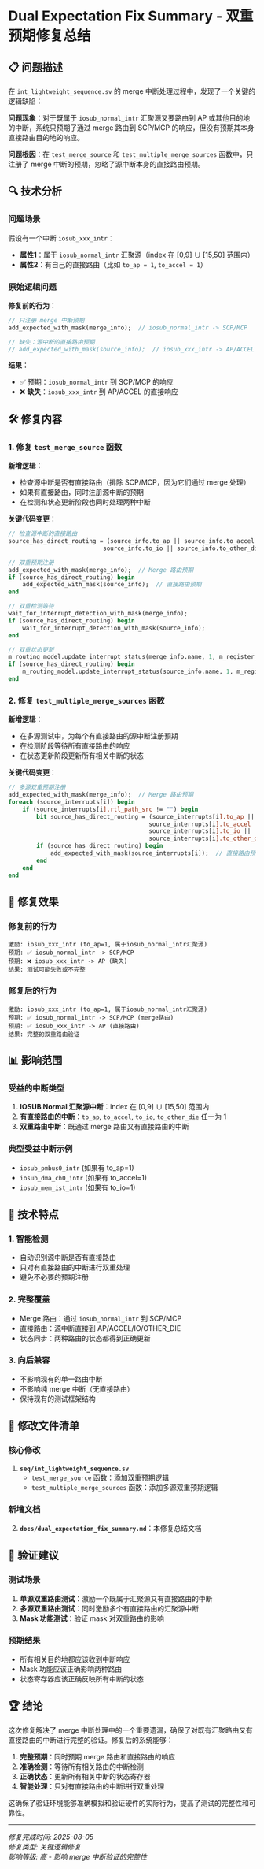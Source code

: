 # Dual Expectation Fix Summary - 双重预期修复总结

## 📋 问题描述

在 `int_lightweight_sequence.sv` 的 merge 中断处理过程中，发现了一个关键的逻辑缺陷：

**问题现象**：对于既属于 `iosub_normal_intr` 汇聚源又要路由到 AP 或其他目的地的中断，系统只预期了通过 merge 路由到 SCP/MCP 的响应，但没有预期其本身直接路由目的地的响应。

**问题根因**：在 `test_merge_source` 和 `test_multiple_merge_sources` 函数中，只注册了 merge 中断的预期，忽略了源中断本身的直接路由预期。

## 🔍 技术分析

### 问题场景

假设有一个中断 `iosub_xxx_intr`：
- **属性1**：属于 `iosub_normal_intr` 汇聚源（index 在 [0,9] ∪ [15,50] 范围内）
- **属性2**：有自己的直接路由（比如 `to_ap = 1`, `to_accel = 1`）

### 原始逻辑问题

**修复前的行为**：
```systemverilog
// 只注册 merge 中断预期
add_expected_with_mask(merge_info);  // iosub_normal_intr -> SCP/MCP

// 缺失：源中断的直接路由预期
// add_expected_with_mask(source_info);  // iosub_xxx_intr -> AP/ACCEL
```

**结果**：
- ✅ 预期：`iosub_normal_intr` 到 SCP/MCP 的响应
- ❌ **缺失**：`iosub_xxx_intr` 到 AP/ACCEL 的直接响应

## 🛠️ 修复内容

### 1. 修复 `test_merge_source` 函数

**新增逻辑**：
- 检查源中断是否有直接路由（排除 SCP/MCP，因为它们通过 merge 处理）
- 如果有直接路由，同时注册源中断的预期
- 在检测和状态更新阶段也同时处理两种中断

**关键代码变更**：
```systemverilog
// 检查源中断的直接路由
source_has_direct_routing = (source_info.to_ap || source_info.to_accel || 
                           source_info.to_io || source_info.to_other_die);

// 双重预期注册
add_expected_with_mask(merge_info);  // Merge 路由预期
if (source_has_direct_routing) begin
    add_expected_with_mask(source_info);  // 直接路由预期
end

// 双重检测等待
wait_for_interrupt_detection_with_mask(merge_info);
if (source_has_direct_routing) begin
    wait_for_interrupt_detection_with_mask(source_info);
end

// 双重状态更新
m_routing_model.update_interrupt_status(merge_info.name, 1, m_register_model);
if (source_has_direct_routing) begin
    m_routing_model.update_interrupt_status(source_info.name, 1, m_register_model);
end
```

### 2. 修复 `test_multiple_merge_sources` 函数

**新增逻辑**：
- 在多源测试中，为每个有直接路由的源中断注册预期
- 在检测阶段等待所有直接路由的响应
- 在状态更新阶段更新所有相关中断的状态

**关键代码变更**：
```systemverilog
// 多源双重预期注册
add_expected_with_mask(merge_info);  // Merge 路由预期
foreach (source_interrupts[i]) begin
    if (source_interrupts[i].rtl_path_src != "") begin
        bit source_has_direct_routing = (source_interrupts[i].to_ap || 
                                        source_interrupts[i].to_accel || 
                                        source_interrupts[i].to_io || 
                                        source_interrupts[i].to_other_die);
        if (source_has_direct_routing) begin
            add_expected_with_mask(source_interrupts[i]);  // 直接路由预期
        end
    end
end
```

## 🎯 修复效果

### 修复前的行为
```
激励: iosub_xxx_intr (to_ap=1, 属于iosub_normal_intr汇聚源)
预期: ✅ iosub_normal_intr -> SCP/MCP
预期: ❌ iosub_xxx_intr -> AP (缺失)
结果: 测试可能失败或不完整
```

### 修复后的行为
```
激励: iosub_xxx_intr (to_ap=1, 属于iosub_normal_intr汇聚源)
预期: ✅ iosub_normal_intr -> SCP/MCP (merge路由)
预期: ✅ iosub_xxx_intr -> AP (直接路由)
结果: 完整的双重路由验证
```

## 📊 影响范围

### 受益的中断类型
1. **IOSUB Normal 汇聚源中断**：index 在 [0,9] ∪ [15,50] 范围内
2. **有直接路由的中断**：`to_ap`, `to_accel`, `to_io`, `to_other_die` 任一为 1
3. **双重路由中断**：既通过 merge 路由又有直接路由的中断

### 典型受益中断示例
- `iosub_pmbus0_intr` (如果有 to_ap=1)
- `iosub_dma_ch0_intr` (如果有 to_accel=1)
- `iosub_mem_ist_intr` (如果有 to_io=1)

## 🔧 技术特点

### 1. 智能检测
- 自动识别源中断是否有直接路由
- 只对有直接路由的中断进行双重处理
- 避免不必要的预期注册

### 2. 完整覆盖
- Merge 路由：通过 `iosub_normal_intr` 到 SCP/MCP
- 直接路由：源中断直接到 AP/ACCEL/IO/OTHER_DIE
- 状态同步：两种路由的状态都得到正确更新

### 3. 向后兼容
- 不影响现有的单一路由中断
- 不影响纯 merge 中断（无直接路由）
- 保持现有的测试框架结构

## 📝 修改文件清单

### 核心修改
1. **`seq/int_lightweight_sequence.sv`**
   - `test_merge_source` 函数：添加双重预期逻辑
   - `test_multiple_merge_sources` 函数：添加多源双重预期逻辑

### 新增文档
2. **`docs/dual_expectation_fix_summary.md`**：本修复总结文档

## 🧪 验证建议

### 测试场景
1. **单源双重路由测试**：激励一个既属于汇聚源又有直接路由的中断
2. **多源双重路由测试**：同时激励多个有直接路由的汇聚源中断
3. **Mask 功能测试**：验证 mask 对双重路由的影响

### 预期结果
- 所有相关目的地都应该收到中断响应
- Mask 功能应该正确影响两种路由
- 状态寄存器应该正确反映所有中断的状态

## 🏆 结论

这次修复解决了 merge 中断处理中的一个重要遗漏，确保了对既有汇聚路由又有直接路由的中断进行完整的验证。修复后的系统能够：

1. **完整预期**：同时预期 merge 路由和直接路由的响应
2. **准确检测**：等待所有相关路由的中断检测
3. **正确状态**：更新所有相关中断的状态寄存器
4. **智能处理**：只对有直接路由的中断进行双重处理

这确保了验证环境能够准确模拟和验证硬件的实际行为，提高了测试的完整性和可靠性。

---
*修复完成时间: 2025-08-05*  
*修复类型: 关键逻辑修复*  
*影响等级: 高 - 影响 merge 中断验证的完整性*
